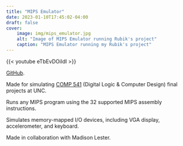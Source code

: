 ```yaml
---
title: "MIPS Emulator"
date: 2023-01-10T17:45:02-04:00
draft: false
cover:
    image: img/mips_emulator.jpg
    alt: "Image of MIPS Emulator running Rubik's project"
    caption: "MIPS Emulator running my Rubik's project"
---
```


{{< youtube eTbEvDOiIdI >}}

[GitHub](https://github.com/madiali/mips-emulator).

Made for simulating [COMP 541](https://comp541.web.unc.edu) (Digital Logic & Computer Design) final projects at UNC.

Runs any MIPS program using the 32 supported MIPS assembly instructions.

Simulates memory-mapped I/O devices, including VGA display, accelerometer, and keyboard.

Made in collaboration with Madison Lester.
